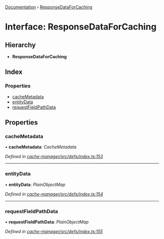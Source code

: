 [Documentation](../README.md) › [ResponseDataForCaching](responsedataforcaching.md)

# Interface: ResponseDataForCaching

## Hierarchy

* **ResponseDataForCaching**

## Index

### Properties

* [cacheMetadata](responsedataforcaching.md#cachemetadata)
* [entityData](responsedataforcaching.md#entitydata)
* [requestFieldPathData](responsedataforcaching.md#requestfieldpathdata)

## Properties

###  cacheMetadata

• **cacheMetadata**: *CacheMetadata*

*Defined in [cache-manager/src/defs/index.ts:153](https://github.com/badbatch/graphql-box/blob/9b69bf3/packages/cache-manager/src/defs/index.ts#L153)*

___

###  entityData

• **entityData**: *PlainObjectMap*

*Defined in [cache-manager/src/defs/index.ts:154](https://github.com/badbatch/graphql-box/blob/9b69bf3/packages/cache-manager/src/defs/index.ts#L154)*

___

###  requestFieldPathData

• **requestFieldPathData**: *PlainObjectMap*

*Defined in [cache-manager/src/defs/index.ts:155](https://github.com/badbatch/graphql-box/blob/9b69bf3/packages/cache-manager/src/defs/index.ts#L155)*
